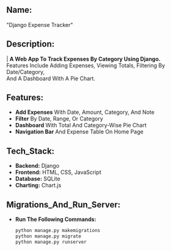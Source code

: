 ## Name:
"Django Expense Tracker"

## Description:
|
  **A Web App To Track Expenses By Category Using Django.**  
  Features Include Adding Expenses, Viewing Totals, Filtering By Date/Category,  
  And A Dashboard With A Pie Chart.

## Features:
  - **Add Expenses** With Date, Amount, Category, And Note
  - **Filter** By Date, Range, Or Category
  - **Dashboard** With Total And Category-Wise Pie Chart
  - **Navigation Bar** And Expense Table On Home Page

## Tech_Stack:
  - **Backend:** Django
  - **Frontend:** HTML, CSS, JavaScript
  - **Database:** SQLite
  - **Charting:** Chart.js

## Migrations_And_Run_Server:
  - **Run The Following Commands:**
    ```bash
    python manage.py makemigrations
    python manage.py migrate
    python manage.py runserver
    ```
